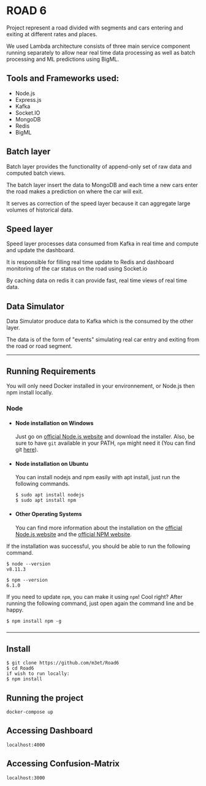 # **ROAD 6**

Project represent a road divided with segments and cars entering and exiting at different rates and places.

We used Lambda architecture consists of three main service component running separately to allow near real time data processing as well as batch processing and ML predictions using BigML.

## Tools and Frameworks used:

- Node.js
- Express.js
- Kafka
- Socket.<area>IO
- MongoDB
- Redis
- BigML

## Batch layer

Batch layer provides the functionality of append-only set of raw data and computed batch views.

The batch layer insert the data to MongoDB and each time a new cars enter the road makes a prediction on where the car will exit.

It serves as correction of the speed layer because it can aggregate large volumes of historical data.

## Speed layer

Speed layer processes data consumed from Kafka in real time and compute and update the dashboard.

It is responsible for filling real time update to Redis and dashboard monitoring of the car status on the road using Socket.io

By caching data on redis it can provide fast, real time views of real time data.

## Data Simulator

Data Simulator produce data to Kafka which is the consumed by the other layer.

The data is of the form of "events" simulating real car entry and exiting from the road or road segment.

---

## Running Requirements

You will only need Docker installed in your environnement, or Node.js then npm install locally.

### Node

- #### Node installation on Windows

  Just go on [official Node.js website](https://nodejs.org/) and download the installer.
  Also, be sure to have `git` available in your PATH, `npm` might need it (You can find git [here](https://git-scm.com/)).

- #### Node installation on Ubuntu

  You can install nodejs and npm easily with apt install, just run the following commands.

      $ sudo apt install nodejs
      $ sudo apt install npm

- #### Other Operating Systems
  You can find more information about the installation on the [official Node.js website](https://nodejs.org/) and the [official NPM website](https://npmjs.org/).

If the installation was successful, you should be able to run the following command.

    $ node --version
    v8.11.3

    $ npm --version
    6.1.0

If you need to update `npm`, you can make it using `npm`! Cool right? After running the following command, just open again the command line and be happy.

    $ npm install npm -g

###

---

## Install

    $ git clone https://github.com/m3et/Road6
    $ cd Road6
    if wish to run locally:
    $ npm install

## Running the project

    docker-compose up

## Accessing Dashboard

    localhost:4000

## Accessing Confusion-Matrix

    localhost:3000
